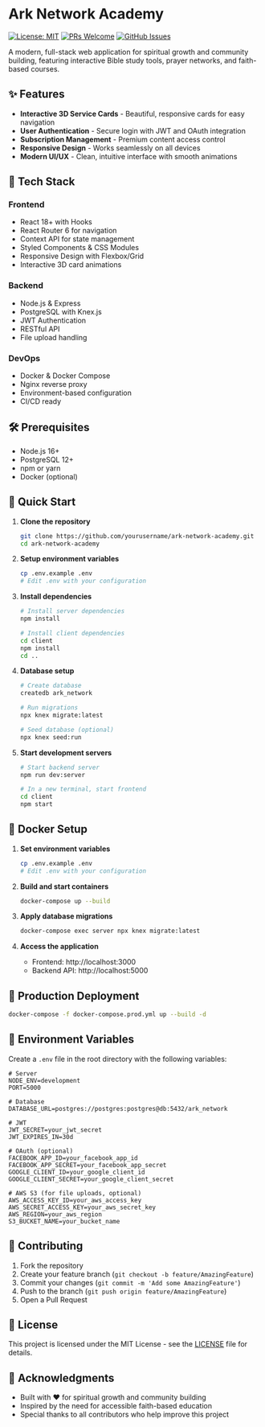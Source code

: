 # Ark Network Academy

[![License: MIT](https://img.shields.io/badge/License-MIT-yellow.svg)](https://opensource.org/licenses/MIT)
[![PRs Welcome](https://img.shields.io/badge/PRs-welcome-brightgreen.svg)](http://makeapullrequest.com)
[![GitHub Issues](https://img.shields.io/github/issues/raunofreiberg/blackford.svg)](https://github.com/raunofreiberg/blackford/issues)

A modern, full-stack web application for spiritual growth and community building, featuring interactive Bible study tools, prayer networks, and faith-based courses.

## ✨ Features

- **Interactive 3D Service Cards** - Beautiful, responsive cards for easy navigation
- **User Authentication** - Secure login with JWT and OAuth integration
- **Subscription Management** - Premium content access control
- **Responsive Design** - Works seamlessly on all devices
- **Modern UI/UX** - Clean, intuitive interface with smooth animations

## 🚀 Tech Stack

### Frontend
- React 18+ with Hooks
- React Router 6 for navigation
- Context API for state management
- Styled Components & CSS Modules
- Responsive Design with Flexbox/Grid
- Interactive 3D card animations

### Backend
- Node.js & Express
- PostgreSQL with Knex.js
- JWT Authentication
- RESTful API
- File upload handling

### DevOps
- Docker & Docker Compose
- Nginx reverse proxy
- Environment-based configuration
- CI/CD ready

## 🛠️ Prerequisites

- Node.js 16+
- PostgreSQL 12+
- npm or yarn
- Docker (optional)

## 🚀 Quick Start

1. **Clone the repository**
   ```bash
   git clone https://github.com/yourusername/ark-network-academy.git
   cd ark-network-academy
   ```

2. **Setup environment variables**
   ```bash
   cp .env.example .env
   # Edit .env with your configuration
   ```

3. **Install dependencies**
   ```bash
   # Install server dependencies
   npm install
   
   # Install client dependencies
   cd client
   npm install
   cd ..
   ```

4. **Database setup**
   ```bash
   # Create database
   createdb ark_network
   
   # Run migrations
   npx knex migrate:latest
   
   # Seed database (optional)
   npx knex seed:run
   ```

5. **Start development servers**
   ```bash
   # Start backend server
   npm run dev:server
   
   # In a new terminal, start frontend
   cd client
   npm start
   ```

## 🐳 Docker Setup

1. **Set environment variables**
   ```bash
   cp .env.example .env
   # Edit .env with your configuration
   ```

2. **Build and start containers**
   ```bash
   docker-compose up --build
   ```

3. **Apply database migrations**
   ```bash
   docker-compose exec server npx knex migrate:latest
   ```

4. **Access the application**
   - Frontend: http://localhost:3000
   - Backend API: http://localhost:5000

## 🚀 Production Deployment

```bash
docker-compose -f docker-compose.prod.yml up --build -d
```

## 📝 Environment Variables

Create a `.env` file in the root directory with the following variables:

```
# Server
NODE_ENV=development
PORT=5000

# Database
DATABASE_URL=postgres://postgres:postgres@db:5432/ark_network

# JWT
JWT_SECRET=your_jwt_secret
JWT_EXPIRES_IN=30d

# OAuth (optional)
FACEBOOK_APP_ID=your_facebook_app_id
FACEBOOK_APP_SECRET=your_facebook_app_secret
GOOGLE_CLIENT_ID=your_google_client_id
GOOGLE_CLIENT_SECRET=your_google_client_secret

# AWS S3 (for file uploads, optional)
AWS_ACCESS_KEY_ID=your_aws_access_key
AWS_SECRET_ACCESS_KEY=your_aws_secret_key
AWS_REGION=your_aws_region
S3_BUCKET_NAME=your_bucket_name
```

## 🤝 Contributing

1. Fork the repository
2. Create your feature branch (`git checkout -b feature/AmazingFeature`)
3. Commit your changes (`git commit -m 'Add some AmazingFeature'`)
4. Push to the branch (`git push origin feature/AmazingFeature`)
5. Open a Pull Request

## 📄 License

This project is licensed under the MIT License - see the [LICENSE](LICENSE) file for details.

## 🙏 Acknowledgments

- Built with ❤️ for spiritual growth and community building
- Inspired by the need for accessible faith-based education
- Special thanks to all contributors who help improve this project